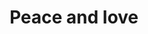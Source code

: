 ---
layout: shop
category: bracelet
title: Peace and love
image: bracelets/bracelet1.jpg
h2: Peace and love
paragraph: This beautiful made necklace is a modern pace that will go with a laid back look but would still be stylish and fun. The necklace is made of the highest quality thread that is naughed all the way to the beautiful pendants. The two peace pendants are overlaid small bleu one over an larger gold one. This peace bracelet will agreee with your wardrobe
price: 15.99$ CAN
button: Add to Cart
alt: peace bracelet with a bleu part added.
---